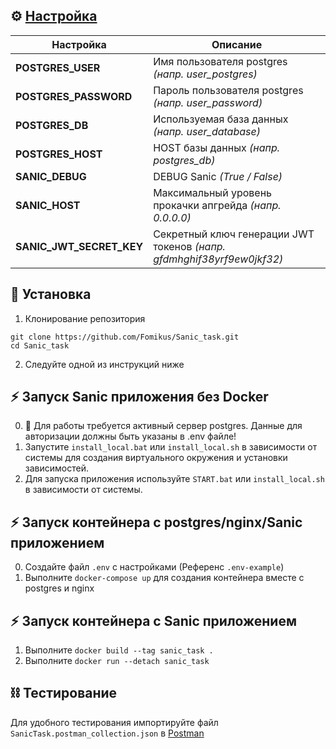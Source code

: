 ## ⚙ [Настройка](https://github.com/Fomikus/Sanic_task/blob/main/.env-example)
| Настройка                | Описание                                                               |
|--------------------------|------------------------------------------------------------------------|
| **POSTGRES_USER**        | Имя пользователя postgres _(напр. user_postgres)_                      |
| **POSTGRES_PASSWORD**    | Пароль пользователя postgres  _(напр. user_password)_                  |
| **POSTGRES_DB**          | Используемая база данных _(напр. user_database)_                       |
| **POSTGRES_HOST**        | HOST базы данных  _(напр. postgres_db)_                                |
| **SANIC_DEBUG**          | DEBUG Sanic _(True / False)_                                           |
| **SANIC_HOST**           | Максимальный уровень прокачки апгрейда _(напр. 0.0.0.0)_               |
| **SANIC_JWT_SECRET_KEY** | Секретный ключ генерации JWT токенов _(напр. gfdmhghif38yrf9ew0jkf32)_ |

## 🧱 Установка
1. Клонирование репозитория
```shell
git clone https://github.com/Fomikus/Sanic_task.git
cd Sanic_task
```
2. Следуйте одной из инструкций ниже

## ⚡ Запуск Sanic приложения без Docker
0. 🧱 Для работы требуется активный сервер postgres. Данные для авторизации должны быть указаны в .env файле!
1. Запустите `install_local.bat` или `install_local.sh` в зависимости от системы для создания виртуального окружения и установки зависимостей.
2. Для запуска приложения используйте `START.bat` или `install_local.sh` в зависимости от системы.

## ⚡ Запуск контейнера с postgres/nginx/Sanic приложением
0. Создайте файл `.env` с настройками (Референс `.env-example`)
1. Выполните `docker-compose up` для создания контейнера вместе с postgres и nginx

## ⚡ Запуск контейнера с Sanic приложением
1. Выполните `docker build --tag sanic_task .`
2. Выполните `docker run --detach sanic_task`


## ⛓️ Тестирование
Для удобного тестирования импортируйте файл `SanicTask.postman_collection.json` в [Postman](https://postman.com)
